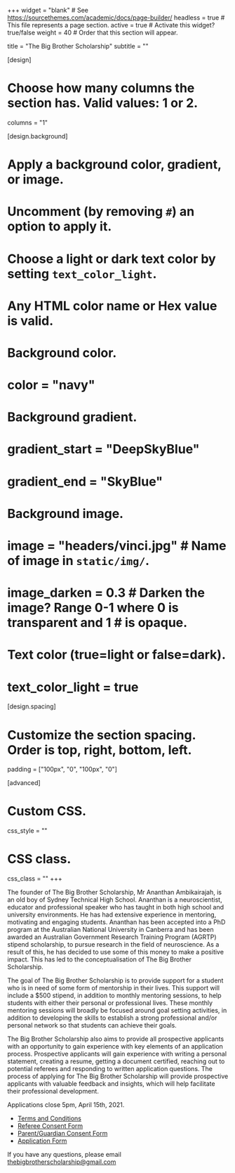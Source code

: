 +++
widget = "blank"  # See https://sourcethemes.com/academic/docs/page-builder/
headless = true  # This file represents a page section.
active = true  # Activate this widget? true/false
weight = 40  # Order that this section will appear.

title = "The Big Brother Scholarship"
subtitle = ""

[design]
  # Choose how many columns the section has. Valid values: 1 or 2.
  columns = "1"

[design.background]
  # Apply a background color, gradient, or image.
  #   Uncomment (by removing `#`) an option to apply it.
  #   Choose a light or dark text color by setting `text_color_light`.
  #   Any HTML color name or Hex value is valid.

  # Background color.
  # color = "navy"
  
  # Background gradient.
  # gradient_start = "DeepSkyBlue"
  # gradient_end = "SkyBlue"
  
  # Background image.
  # image = "headers/vinci.jpg" # Name of image in `static/img/`.
  # image_darken = 0.3  # Darken the image? Range 0-1 where 0 is transparent and 1   # is opaque.

  # Text color (true=light or false=dark).
  # text_color_light = true

[design.spacing]
  # Customize the section spacing. Order is top, right, bottom, left.
  padding = ["100px", "0", "100px", "0"]

[advanced]
 # Custom CSS. 
 css_style = ""
 
 # CSS class.
 css_class = ""
+++

The founder of The Big Brother Scholarship, Mr Ananthan Ambikairajah, is an old boy of Sydney Technical High School. Ananthan is a neuroscientist, educator and professional speaker who has taught in both high school and university environments. He has had extensive experience in mentoring, motivating and engaging students. Ananthan has been accepted into a PhD program at the Australian National University in Canberra and has been awarded an Australian Government Research Training Program (AGRTP) stipend scholarship, to pursue research in the field of neuroscience. As a result of this, he has decided to use some of this money to make a positive impact. This has led to the conceptualisation of The Big Brother Scholarship.     

The goal of The Big Brother Scholarship is to provide support for a student who is in need of some form of mentorship in their lives. This support will include a $500 stipend, in addition to monthly mentoring sessions, to help students with either their personal or professional lives. These monthly mentoring sessions will broadly be focused around goal setting activities, in addition to developing the skills to establish a strong professional and/or personal network so that students can achieve their goals.    

The Big Brother Scholarship also aims to provide all prospective applicants with an opportunity to gain experience with key elements of an application process. Prospective applicants will gain experience with writing a personal statement, creating a resume, getting a document certified, reaching out to potential referees and responding to written application questions. The process of applying for The Big Brother Scholarship will provide prospective applicants with valuable feedback and insights, which will help facilitate their professional development.    

Applications close 5pm, April 15th, 2021.

* [Terms and Conditions](https://ananthanambikairajah.com/files/terms-and-conditions.pdf)
* [Referee Consent Form](https://ananthanambikairajah.com/files/referee-consent-form.pdf)
* [Parent/Guardian Consent Form](https://ananthanambikairajah.com/files/parent-guardian-consent-form.pdf)
* [Application Form](https://ananthanambikairajah.com/files/application-form.docx)

If you have any questions, please email [thebigbrotherscholarship@gmail.com](mailto:thebigbrotherscholarship@gmail.com)
